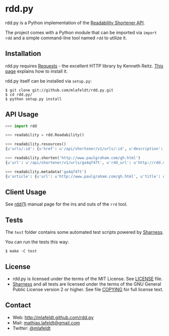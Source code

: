 rdd.py
======

rdd.py is a Python implementation of the [Readability Shortener API].

The project comes with a Python module that can be imported via `import rdd` and
a simple command-line tool named `rdd` to utilize it.


Installation
------------

rdd.py requires [Requests] - the excellent HTTP library by Kenneth Reitz.
[This page][Requests-install] explains how to install it.

rdd.py itself can be installed via `setup.py`:

    $ git clone git://github.com/mlafeldt/rdd.py.git
    $ cd rdd.py/
    $ python setup.py install


API Usage
---------

```python
>>> import rdd

>>> readability = rdd.Readability()

>>> readability.resources()
{u'urls/:id': {u'href': u'/api/shortener/v1/urls/:id', u'description': u'The URL endpoint. GET a URL ID to view available metadata of a shortened link.'}, u'urls': {u'href': u'/api/shortener/v1/urls', u'description': u'The URLs endpoint. POST a URL to add it to the shortener.'}}

>>> readability.shorten('http://www.paulgraham.com/gh.html')
{u'url': u'/api/shortener/v1/urls/ga4qf47t', u'rdd_url': u'http://rdd.me/ga4qf47t', u'id': u'ga4qf47t'}

>>> readability.metadata('ga4qf47t')
{u'article': {u'url': u'http://www.paulgraham.com/gh.html', u'title': u'Great Hackers', u'excerpt': u'Want to start a startup? Get funded by Y Combinator. ...', u'word_count': 5147, u'author': None}, u'rdd_url': u'http://rdd.me/ga4qf47t', u'id': u'ga4qf47t', u'full_url': u'http://readability.com/articles/ga4qf47t'}
```


Client Usage
------------

See [rdd(1)] manual page for the ins and outs of the `rrd` tool.


Tests
-----

The `test` folder contains some automated test scripts powered by [Sharness].

You can run the tests this way:

    $ make -C test


License
-------

* rdd.py is licensed under the terms of the MIT License. See [LICENSE] file.
* [Sharness] and all tests are licensed under the terms of the GNU General
  Public License version 2 or higher. See file [COPYING] for full license text.


Contact
-------

* Web: <http://mlafeldt.github.com/rdd.py>
* Mail: <mathias.lafeldt@gmail.com>
* Twitter: [@mlafeldt](https://twitter.com/mlafeldt)


[COPYING]: https://github.com/mlafeldt/rdd.py/blob/master/test/COPYING
[LICENSE]: https://github.com/mlafeldt/rdd.py/blob/master/LICENSE
[Readability Shortener API]: https://www.readability.com/publishers/rdd
[Sharness]: https://github.com/mlafeldt/Sharness
[rdd(1)]: http://mlafeldt.github.com/rdd.py/rdd.1.html
[Requests]: http://python-requests.org
[Requests-install]: http://docs.python-requests.org/en/latest/user/install/
